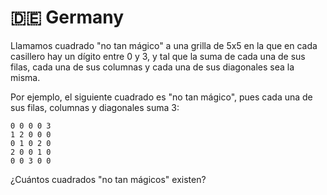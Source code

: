 # 🇩🇪 Germany

Llamamos cuadrado "no tan mágico" a una grilla de 5x5 en la que en cada casillero hay un dígito entre 0 y 3, y tal que la suma de cada una de sus filas, cada una de sus columnas y cada una de sus diagonales sea la misma.

Por ejemplo, el siguiente cuadrado es "no tan mágico", pues cada una de sus filas, columnas y diagonales suma 3:

```
0 0 0 0 3
1 2 0 0 0
0 1 0 2 0
2 0 0 1 0
0 0 3 0 0
```

¿Cuántos cuadrados "no tan mágicos" existen?
